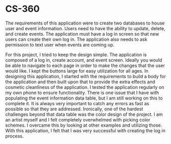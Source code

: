 # CS-360

The requirements of this application were to create two databases to house user and event information. Users need to have the ability to update, delete, and create events. The application must have a log in screen so that new users can create their own log in. The application also needs to ask permission to text user when events are coming up.  

For this project, I tried to keep the design simple. The application is composed of a log in, create account, and event screen. Ideally you would be able to navigate to each page in order to make the changes that the user would like. I kept the buttons large for easy utilization for all ages. In designing this application, I started with the requirements to build a body for the application and then built upon that to provide the extra effects and cosmetic cleanliness of the application. I tested the application regularly on my own phone to ensure functionality. There is one issue that I have with populating the event information data table, but I am still working on this to complete it. It is always very important to catch any errors as fast as possible so that they are addressed. Ironically, one of the hardest challenges beyond that data table was the color design of the project. I am an artist myself and I felt completely overwhelmed with picking color schemes. I overcame this by looking at other examples and utilizing those. With this application, I felt that I was very successful with creating the log in process.  
